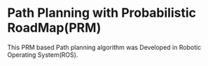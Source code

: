 # Path Planning with Probabilistic RoadMap(PRM)
This PRM based Path planning algorithm was Developed in Robotic Operating System(ROS).
